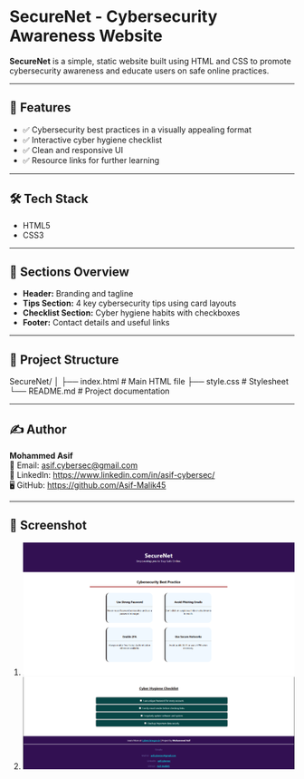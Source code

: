 # SecureNet - Cybersecurity Awareness Website

**SecureNet** is a simple, static website built using HTML and CSS to promote cybersecurity awareness and educate users on safe online practices.

---

## 📌 Features

- ✅ Cybersecurity best practices in a visually appealing format
- ✅ Interactive cyber hygiene checklist
- ✅ Clean and responsive UI
- ✅ Resource links for further learning

---

## 🛠️ Tech Stack

- HTML5
- CSS3

---

## 🧠 Sections Overview

- **Header:** Branding and tagline
- **Tips Section:** 4 key cybersecurity tips using card layouts
- **Checklist Section:** Cyber hygiene habits with checkboxes
- **Footer:** Contact details and useful links

---

## 📂 Project Structure

SecureNet/
│
├── index.html         # Main HTML file
├── style.css          # Stylesheet
└── README.md          # Project documentation

---

## ✍️ Author

**Mohammed Asif**  
📧 Email: asif.cybersec@gmail.com  
💼 LinkedIn: https://www.linkedin.com/in/asif-cybersec/  
🖥️ GitHub: https://github.com/Asif-Malik45


---
## 📸 Screenshot

1. ![SecureNet Screenshot](https://github.com/Asif-Malik45/Web-App-frontend-/blob/main/Wep_App-Snap01.png?raw=true)
2. ![SecureNet Screenshot](https://github.com/Asif-Malik45/Web-App-frontend-/blob/main/Wep_App-Snap02.png?raw=true)

